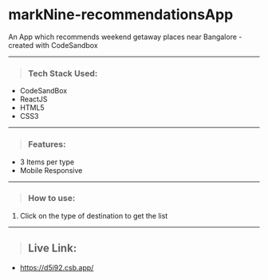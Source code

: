 # markNine-recommendationsApp
An App which recommends weekend getaway places near Bangalore - created with CodeSandbox

---
> ### Tech Stack Used:
- CodeSandBox
- ReactJS
- HTML5
- CSS3
---
> ### Features:
- 3 Items per type
- Mobile Responsive

---
> ### How to use:
1. Click on the type of destination to get the list

---

> ## Live Link:
- https://d5i92.csb.app/
